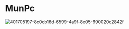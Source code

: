 # MunPc
![401705197-8c0cb16d-6599-4a9f-8e05-690020c2842f](https://github.com/user-attachments/assets/341589d3-d549-47dc-8bfb-9099f22952dd)
